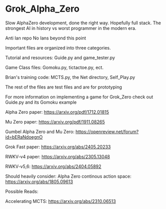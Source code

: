 # Grok_Alpha_Zero
Slow AlphaZero development, done the right way. Hopefully full stack.
The strongest AI in history vs worst programmer in the modern era.

Anti Ian repo
No Ians beyond this point

Important files are organized into three categories.

Tutorial and resources:
Guide.py and game_tester.py

Game Class files: 
Gomoku.py, tictactoe.py, ect.

Brian's training code: MCTS.py, the Net directory, Self_Play.py

The rest of the files are test files and are for prototyping

For more information on implementing a game for Grok_Zero check out Guide.py and its Gomoku example

Alpha Zero paper: https://arxiv.org/pdf/1712.01815

Mu Zero paper: https://arxiv.org/pdf/1911.08265

Gumbel Alpha Zero and Mu Zero: https://openreview.net/forum?id=bERaNdoegnO



Grok Fast paper: https://arxiv.org/abs/2405.20233


RWKV-v4 paper: https://arxiv.org/abs/2305.13048

RWKV-v5,6: https://arxiv.org/abs/2404.05892

Should heavily consider:
Alpha Zero continous action space: https://arxiv.org/abs/1805.09613

Possible Reads: 

Accelerating MCTS: https://arxiv.org/abs/2310.06513
